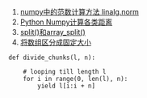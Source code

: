 1. [numpy中的范数计算方法 linalg.norm](https://zhuanlan.zhihu.com/p/33217726 )
2. [Python Numpy计算各类距离](https://blog.csdn.net/qq_19707521/article/details/78479532 )
2. [split()和array_split()](https://blog.csdn.net/autoliuweijie/article/details/51968315 )
3. [将数组区分成固定大小](https://www.geeksforgeeks.org/break-list-chunks-size-n-python/ )
```
def divide_chunks(l, n):
     
    # looping till length l
    for i in range(0, len(l), n): 
        yield l[i:i + n]
```